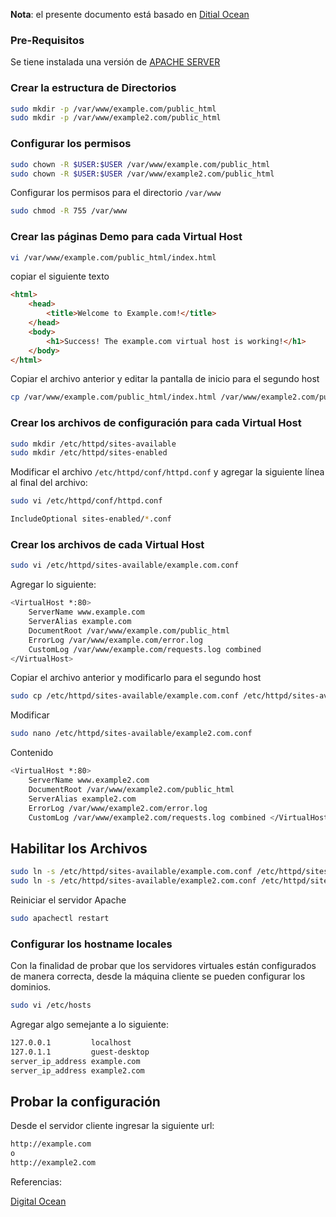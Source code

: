 **Nota**: el presente documento está basado en [Ditial Ocean](https://www.digitalocean.com/community/tutorials/how-to-set-up-apache-virtual-hosts-on-centos-7)



### Pre-Requisitos

Se tiene instalada una versión de [APACHE SERVER](../centos7/apache.md)

### Crear la estructura de Directorios

```bash
sudo mkdir -p /var/www/example.com/public_html 
sudo mkdir -p /var/www/example2.com/public_html
```
### Configurar los permisos

```bash
sudo chown -R $USER:$USER /var/www/example.com/public_html 
sudo chown -R $USER:$USER /var/www/example2.com/public_html
```

Configurar los permisos para el directorio `/var/www`

```bash
sudo chmod -R 755 /var/www
```

### Crear las páginas Demo para cada Virtual Host

```bash
vi /var/www/example.com/public_html/index.html
```

copiar el siguiente texto


```html
<html> 
    <head> 
        <title>Welcome to Example.com!</title> 
    </head> 
    <body> 
        <h1>Success! The example.com virtual host is working!</h1> 
    </body> 
</html>
```

Copiar el archivo anterior y editar la pantalla de inicio para el segundo host

```bash
cp /var/www/example.com/public_html/index.html /var/www/example2.com/public_html/index.html
```

### Crear los archivos de configuración para cada Virtual Host

```bash
sudo mkdir /etc/httpd/sites-available 
sudo mkdir /etc/httpd/sites-enabled
```

Modificar el archivo `/etc/httpd/conf/httpd.conf` y agregar la siguiente línea al final del archivo:

```bash
sudo vi /etc/httpd/conf/httpd.conf
```

```bash
IncludeOptional sites-enabled/*.conf
```

### Crear los archivos de cada Virtual Host

```bash
sudo vi /etc/httpd/sites-available/example.com.conf
```
Agregar lo siguiente:

```bash
<VirtualHost *:80> 
    ServerName www.example.com 
    ServerAlias example.com 
    DocumentRoot /var/www/example.com/public_html 
    ErrorLog /var/www/example.com/error.log 
    CustomLog /var/www/example.com/requests.log combined 
</VirtualHost>
```

Copiar el archivo anterior y modificarlo para el segundo host

```bash
sudo cp /etc/httpd/sites-available/example.com.conf /etc/httpd/sites-available/example2.com.conf
```

Modificar 

```bash
sudo nano /etc/httpd/sites-available/example2.com.conf
```

Contenido


```bash
<VirtualHost *:80> 
    ServerName www.example2.com 
    DocumentRoot /var/www/example2.com/public_html 
    ServerAlias example2.com 
    ErrorLog /var/www/example2.com/error.log 
    CustomLog /var/www/example2.com/requests.log combined </VirtualHost>
```
## Habilitar los Archivos

```bash
sudo ln -s /etc/httpd/sites-available/example.com.conf /etc/httpd/sites-enabled/example.com.conf 
sudo ln -s /etc/httpd/sites-available/example2.com.conf /etc/httpd/sites-enabled/example2.com.conf
```

Reiniciar el servidor Apache

```bash
sudo apachectl restart
```

### Configurar los hostname locales

Con la finalidad de probar que los servidores virtuales están configurados de manera correcta, desde la máquina cliente se pueden configurar los dominios.

```bash
sudo vi /etc/hosts
```

Agregar algo semejante a lo siguiente:

```bash
127.0.0.1         localhost 
127.0.1.1         guest-desktop 
server_ip_address example.com 
server_ip_address example2.com
```

## Probar la configuración

Desde el servidor cliente ingresar la siguiente url:

```bash
http://example.com
o
http://example2.com
```

Referencias:

[Digital Ocean](https://www.digitalocean.com/community/tutorials/how-to-set-up-apache-virtual-hosts-on-centos-7)
